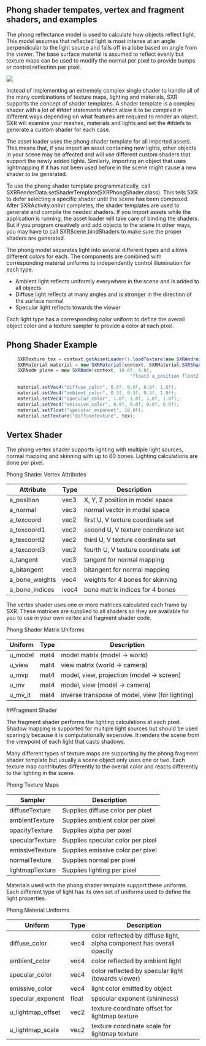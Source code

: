 ## Phong shader tempates, vertex and fragment shaders, and examples

The phong reflectance model is used to calculate how objects reflect light. This model assumes that reflected light is most intense at an angle perpendicular to the light source and falls off in a lobe based on angle from the viewer. The base surface material is assumed to reflect evenly but texture maps can be used to modify the normal per pixel to provide bumps or control reflection per pixel. 

![](/images/sxr_phong_reflectance.png)

Instead of implementing an extremely complex single shader to handle all of the many combinations of texture maps, lighting and materials, SXR supports the concept of shader templates. A shader template is a complex shader with a lot of #ifdef statements which allow it to be compiled in different ways depending on what features are required to render an object. SXR will examine your meshes, materials and lights and set the #ifdefs to generate a custom shader for each case.

The asset loader uses the phong shader template for all imported assets. This means that, if you import an asset containing new lights, other objects in your scene may be affected and will use different custom shaders that support the newly added lights. Similarly, importing an object that uses lightmapping if it has not been used before in the scene might cause a new shader to be generated.

To use the phong shader template programmatically, call SXRRenderData.setShaderTemplate(SXRPhongShader.class). This tells SXR to defer selecting a specific shader until the scene has been composed. After SXRActivity.onInit completes, the shader templates are used to generate and compile the needed shaders. If you import assets while the application is running, the asset loader will take care of binding the shaders. But if you program creatively and add objects to the scene in other ways, you may have to call SXRScene.bindShaders to make sure the proper shaders are generated.

The phong model separates light into several different types and allows different colors for each. The components are combined with corresponding material uniforms to independently control illumination for each type.

* Ambient light reflects uniformly everywhere in the scene and is added to all objects
* Diffuse light reflects at many angles and is stronger in the direction of the surface normal
* Specular light reflects towards the viewer

Each light type has a corresponding color uniform to define the overall object color and a texture sampler to provide a color at each pixel.

## Phong Shader Example
```java
	SXRTexture tex = context.getAssetLoader().loadTexture(new SXRAndroidResource(mSXRContext, R.drawable.sxrlogo));
	SXRMaterial material = new SXRMaterial(context, SXRMaterial.SXRShaderType.Phong.ID);
	SXRNode plane = new SXRNode(context, 10.0f, 4.0f,
    										 "float3 a_position float2 a_texcoord float3 a_normal", material);

	material.setVec4("diffuse_color", 0.8f, 0.8f, 0.8f, 1.0f);
	material.setVec4("ambient_color", 0.3f, 0.3f, 0.3f, 1.0f);
	material.setVec4("specular_color", 1.0f, 1.0f, 1.0f, 1.0f);
	material.setVec4("emissive_color", 0.0f, 0.0f, 0.0f, 0.0f);
	material.setFloat("specular_exponent", 10.0f);
	material.setTexture("diffuseTexture", tex);
```

## Vertex Shader

The phong vertex shader supports lighting with multiple light sources, normal mapping and skinning with up to 60 bones. Lighting calculations are done per pixel.

Phong Shader Vertex Attributes

|Attribute| 	Type| 	Description|
|---------|---------|--------------|
|a_position |	vec3| 	X, Y, Z position in model space|
|a_normal |	vec3 |	normal vector in model space|
|a_texcoord |	vec2 |	first U, V texture coordinate set |
|a_texcoord1 |	vec2 |	second U, V texture coordinate set|
|a_texcoord2 |	vec2 |	third U, V texture coordinate set|
|a_texcoord3 |	vec2 |	fourth U, V texture coordinate set|
|a_tangent |	vec3 |	tangent for normal mapping|
|a_bitangent |	vec3 |	bitangent for normal mapping|
|a_bone_weights |	vec4 |	weights for 4 bones for skinning|
|a_bone_indices |	ivec4 |	bone matrix indices for 4 bones|

The vertex shader uses one or more matrices calculated each frame by SXR. These matrices are supplied to all shaders so they are available for you to use in your own vertex and fragment shader code.


Phong Shader Matrix Uniforms

|Uniform |	Type |	Description|
|-|-|-|
|u_model |	mat4 |	model matrix (model -> world)|
|u_view |	mat4 |	view matrix (world -> camera)|
|u_mvp |	mat4 |	model, view, projection (model -> screen)|
|u_mv |	mat4 |	model, view (model -> camera)|
|u_mv_it |	mat4 |	inverse transpose of model, view (for lighting)|

##Fragment Shader

The fragment shader performs the lighting calculations at each pixel. Shadow mapping is supported for multiple light sources but should be used sparingly because it is computationally expensive. It renders the scene from the viewpoint of each light that casts shadows.

Many different types of texture maps are supporting by the phong fragment shader template but usually a scene object only uses one or two. Each texture map contributes differently to the overall color and reacts differently to the lighting in the scene.

Phong Texture Maps

|Sampler |	Description|
|-|-|
|diffuseTexture |	Supplies diffuse color per pixel|
|ambientTexture |	Supplies ambient color per pixel|
|opacityTexture |   Supplies alpha per pixel|
|specularTexture |	Supplies specular color per pixel|
|emissiveTexture |	Supplies emissive color per pixel|
|normalTexture |	Supplies normal per pixel|
|lightmapTexture |  Supplies lighting per pixel|

Materials used with the phong shader template support these uniforms. Each different type of light has its own set of uniforms used to define the light properties.

Phong Material Uniforms

|Uniform |	Type |	Description|
|-|-|-|
|diffuse_color |	vec4 |	color reflected by diffuse light, alpha component has overall opacity|
|ambient_color |	vec4 |	color reflected by ambient light|
|specular_color |	vec4 |	color reflected by specular light (towards viewer)|
|emissive_color |	vec4 |	light color emitted by object|
|specular_exponent |	float |	specular exponent (shininess)|
|u_lightmap_offset |	vec2 |	texture coordinate offset for lightmap texture|
|u_lightmap_scale |	vec2 |	texture coordinate scale for lightmap texture|


